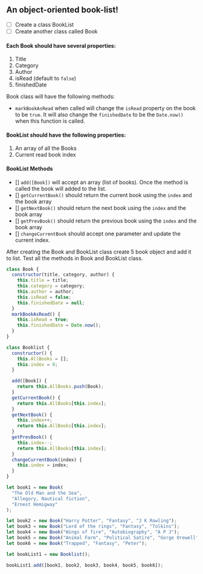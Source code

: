 ## An object-oriented book-list!

- [ ] Create a class BookList
- [ ] Create another class called Book

#### Each Book should have several properties:

1. Title
2. Category
3. Author
4. isRead (default to `false`)
5. finishedDate

Book class will have the following methods:

- `markBookAsRead` when called will change the `isRead` property on the book to be `true`. It will also change the `finishedDate` to be the `Date.now()` when this function is called.

#### BookList should have the following properties:

1. An array of all the Books
2. Current read book index

#### BookList Methods

- [] `add([Book])` will accept an array (list of books). Once the method is called the book will added to the list.
- [] `getCurrentBook()` should return the current book using the `index` and the book array
- [] `getNextBook()` should return the next book using the `index` and the book array
- [] `getPrevBook()` should return the previous book using the `index` and the book array
- [] `changeCurrentBook` should accept one parameter and update the current index.

After creating the Book and BookList class create 5 book object and add it to list. Test all the methods in Book and BookList class.

```javascript
class Book {
  constructor(title, category, author) {
    this.title = title;
    this.category = category;
    this.author = author;
    this.isRead = false;
    this.finishedDate = null;
  }
  markBookAsRead() {
    this.isRead = true;
    this.finishedDate = Date.now();
  }
}

class Booklist {
  constructor() {
    this.AllBooks = [];
    this.index = 0;
  }

  add([Book]) {
    return this.AllBooks.push(Book);
  }
  getCurrentBook() {
    return this.AllBooks[this.index];
  }
  getNextBook() {
    this.index++;
    return this.AllBooks[this.index];
  }
  getPrevBook() {
    this.index--;
    return this.AllBooks[this.index];
  }
  changeCurrentBook(index) {
    this.index = index;
  }
}

let book1 = new Book(
  "The Old Man and the Sea",
  "Allegory, Nautical fiction",
  "Ernest Hemigway"
);

let book2 = new Book("Harry Potter", "Fantasy", "J K Rowling");
let book3 = new Book("Lord of the rings", "Fantasy", "Tolkins");
let book4 = new Book("Wings of fire", "Autobiography", "A P J");
let book5 = new Book("Animal Farm", "Political Satire", "Gorge Orewell");
let book6 = new Book("Trapped", "Fantasy", "Peter");

let bookList1 = new Booklist();

bookList1.add([book1, book2, book3, book4, book5, book6]);
```
